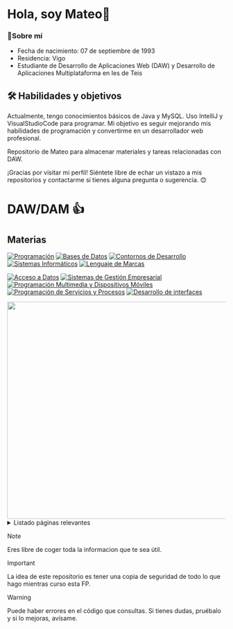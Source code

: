 # Hola, soy Mateo👋

### 🚀Sobre mí
- Fecha de nacimiento: 07 de septiembre de 1993
- Residencia: Vigo
- Estudiante de Desarrollo de Aplicaciones Web (DAW) y Desarrollo de Aplicaciones Multiplataforma en Ies de Teis

## 🛠 Habilidades y objetivos
Actualmente, tengo conocimientos básicos de Java y MySQL. Uso IntelliJ y VisualStudioCode para programar. 
Mi objetivo es seguir mejorando mis habilidades de programación y convertirme en un desarrollador web profesional.

Repositorio de Mateo para almacenar materiales y tareas relacionadas con DAW.

¡Gracias por visitar mi perfil! Siéntete libre de echar un vistazo a mis repositorios y contactarme si tienes alguna pregunta o sugerencia. 😊

# DAW/DAM :+1:
## Materias
<!-- EXPLICACION DE COMO GENERAR LOS BOTONES (qUE SIGNIFICA CADA PARTE) 

```markdown
[![Programación](https://img.shields.io/badge/Programación-%F0%9F%92%BB-Boton?color=2271B3)](https://github.com/MateoCarballo/Programacion)
```

1. `[![Programación]`: Esta es la parte del badge que se muestra al usuario. El texto "Programación" es el nombre que aparecerá en el badge. Puedes cambiarlo al nombre de tu proyecto o lo que desees.

2. `https://img.shields.io/badge/Programación-%F0%9F%92%BB-Boton?color=2271B3`: Esta es la URL que enlaza con la imagen del badge. Está formada por varias partes:
   - `https://img.shields.io/badge/`: Esto es la URL base de Shields.io, un servicio que genera badges personalizados.
   - `Programación`: Aquí se repite el texto del badge, que se muestra como parte de la URL.
   - `%F0%9F%92%BB`: Esto es un código de escape Unicode que representa un icono. En este caso, es el icono de un ordenador portátil (💻). Puedes cambiarlo al icono que desees utilizando códigos Unicode.
   - `Boton`: Es un texto opcional que describe el estilo del badge. Puedes cambiarlo o eliminarlo si lo deseas.
   - `color=2271B3`: Esto establece el color de fondo del badge en formato hexadecimal. Puedes personalizarlo cambiando el código de color.

3. `](https://github.com/MateoCarballo/Programacion)`: Esto es el enlace que se abrirá cuando alguien haga clic en el badge. En este caso, lleva a la página de GitHub del proyecto "Programacion". Asegúrate de cambiarlo a la URL de tu propio repositorio.

En resumen, el código genera un badge personalizado con un nombre de proyecto, un icono, un estilo y un color de fondo, y al hacer clic en el badge, se dirige al repositorio específico en GitHub. Puedes personalizar cada parte de este código para adaptarlo a tus necesidades.

-->

[![Programación](https://img.shields.io/badge/Programación-%F0%9F%92%BB-Boton?color=2271B3)](https://github.com/MateoCarballo/Programacion)
[![Bases de Datos](https://img.shields.io/badge/Bases%20de%20Datos-%F0%9F%94%A7-Boton?color=2271B3)](https://github.com/MateoCarballo/BasesdeDatos)
[![Contornos de Desarrollo](https://img.shields.io/badge/Contornos%20de%20Desarrollo-%F0%9F%92%A1-Boton?color=2271B3)](https://github.com/MateoCarballo/Contornos)
[![Sistemas Informáticos](https://img.shields.io/badge/Sistemas%20Informáticos-%E2%9A%99-Boton?color=2271B3)](https://github.com/MateoCarballo/SistemasInformaticos)
[![Lenguaje de Marcas](https://img.shields.io/badge/Lenguaje%20de%20Marcas-%F0%9F%93%8B-Boton?color=2271B3)](https://github.com/MateoCarballo/LenguajeDeMarcas)

[![Acceso a Datos](https://img.shields.io/badge/Acceso%20a%20Datos-%F0%9F%97%84-Boton?color=2271B3)](https://github.com/MateoCarballo/Acceso-a-Datos)
[![Sistemas de Gestión Empresarial](https://img.shields.io/badge/Sistemas%20de%20Gesti%C3%B3n%20Empresarial-%F0%9F%93%B1-Boton?color=2271B3)](https://github.com/MateoCarballo/Sistemas-de-Gestion-Empresarial)
[![Programación Multimedia y Dispositivos Móviles](https://img.shields.io/badge/Programaci%C3%B3n%20Multimedia%20y%20Dispositivos%20M%C3%B3viles-%F0%9F%A4%96-Boton?color=2271B3)](https://github.com/MateoCarballo/Programacion-Multimedia-y-de-Dispositivos-Moviles)
[![Programación de Servicios y Procesos](https://img.shields.io/badge/Programaci%C3%B3n%20de%20Servicio%20y%20Procesos-%F0%9F%8C%90-Boton?color=2271B3)](https://github.com/MateoCarballo/Programacion-De-Servicios-Y-Procesos)
[![Desarrollo de interfaces](https://img.shields.io/badge/DI-Boton?color=2271B3)](https://github.com/MateoCarballo/DI)


<img src="https://user-images.githubusercontent.com/115709668/226120756-12e08eba-714e-4cfe-b901-4f8dea9ca8ee.png" width="700" height="500">

<details>
  
<summary>Listado páginas relevantes</summary>

| Nombre           | Enlace |
|------------------|--------|
| Patrones         | [Enlace](https://refactoring.guru/)|
| ChatGPT          | [Enlace](https://chat.openai.com/chat) |
| Jasper AI        | [Enlace](https://www.jasper.ai)|
| Synthesia        | [Enlace](https://www.synthesia.io)|
| Dall-E-2         | [Enlace](https://labs.openai.com)|
| Sintaxis Markdown| [Enlace](https://daringfireball.net/projects/markdown/syntax)|
| Lenguajes Dev    | [Enlace](https://devdocs.io/css/)|
| Sintaxis .md     | [Enlace](https://docs.github.com/es/get-started/writing-on-github/getting-started-with-writing-and-formatting-on-github/basic-writing-and-formatting-syntax)|
| Markdown (.md)   | [Enlace](https://daringfireball.net/projects/markdown/syntax)|
</details>

> [!NOTE]
> Eres libre de coger toda la informacion que te sea útil.

> [!IMPORTANT]
> La idea de este repositorio es tener una copia de seguridad de todo lo que hago mientras curso esta FP. 

> [!WARNING]
> Puede haber errores en el código que consultas. Si tienes dudas, pruébalo y si lo mejoras, avísame.


<!-- Cosas pendientes de realizar a nivel general.
1. Buscar imagenes para introducir en la cabezera de cada readme de cada materia. Unificar
2. -->


<!-- Enlaces a gifs por si los necesito para " decorar" 
1. ![iamge](https://media.tenor.com/GVk4jB2u_i8AAAAd/coding.gif)
2.![iamge](https://tenor.com/view/code-daddycoolcool-gif-8491515)
3.![iamge](https://tenor.com/view/test-typing-codes-gif-15828752)
4.![iamge](https://tenor.com/view/uwu-cat-gif-26479500)
5.![iamge](https://tenor.com/view/microsoft-hackathon-hackathon-hackathon2020-microsoft-msft-garage-gif-17807819)
6.![iamge]()
-->

<!-- Pendiente de anadir zona de contacto con email solo para esta funcion
y redes sociales RRSS unicas para 'trabajo'
-->
